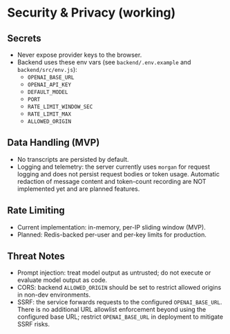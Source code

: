 
# Security & Privacy (working)

## Secrets
- Never expose provider keys to the browser.
- Backend uses these env vars (see `backend/.env.example` and `backend/src/env.js`):
	- `OPENAI_BASE_URL`
	- `OPENAI_API_KEY`
	- `DEFAULT_MODEL`
	- `PORT`
	- `RATE_LIMIT_WINDOW_SEC`
	- `RATE_LIMIT_MAX`
	- `ALLOWED_ORIGIN`

## Data Handling (MVP)
- No transcripts are persisted by default.
- Logging and telemetry: the server currently uses `morgan` for request logging and does not persist request bodies or token usage. Automatic redaction of message content and token-count recording are NOT implemented yet and are planned features.

## Rate Limiting
- Current implementation: in-memory, per-IP sliding window (MVP).
- Planned: Redis-backed per-user and per-key limits for production.

## Threat Notes
- Prompt injection: treat model output as untrusted; do not execute or evaluate model output as code.
- CORS: backend `ALLOWED_ORIGIN` should be set to restrict allowed origins in non-dev environments.
- SSRF: the service forwards requests to the configured `OPENAI_BASE_URL`. There is no additional URL allowlist enforcement beyond using the configured base URL; restrict `OPENAI_BASE_URL` in deployment to mitigate SSRF risks.

```
